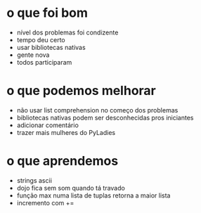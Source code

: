 # o que foi bom
* nível dos problemas foi condizente
* tempo deu certo
* usar bibliotecas nativas
* gente nova
* todos participaram

# o que podemos melhorar
* não usar list comprehension no começo dos problemas
* bibliotecas nativas podem ser desconhecidas pros iniciantes
* adicionar comentário
* trazer mais mulheres do PyLadies

# o que aprendemos
* strings ascii
* dojo fica sem som quando tá travado
* função max numa lista de tuplas retorna a maior lista
* incremento com +=